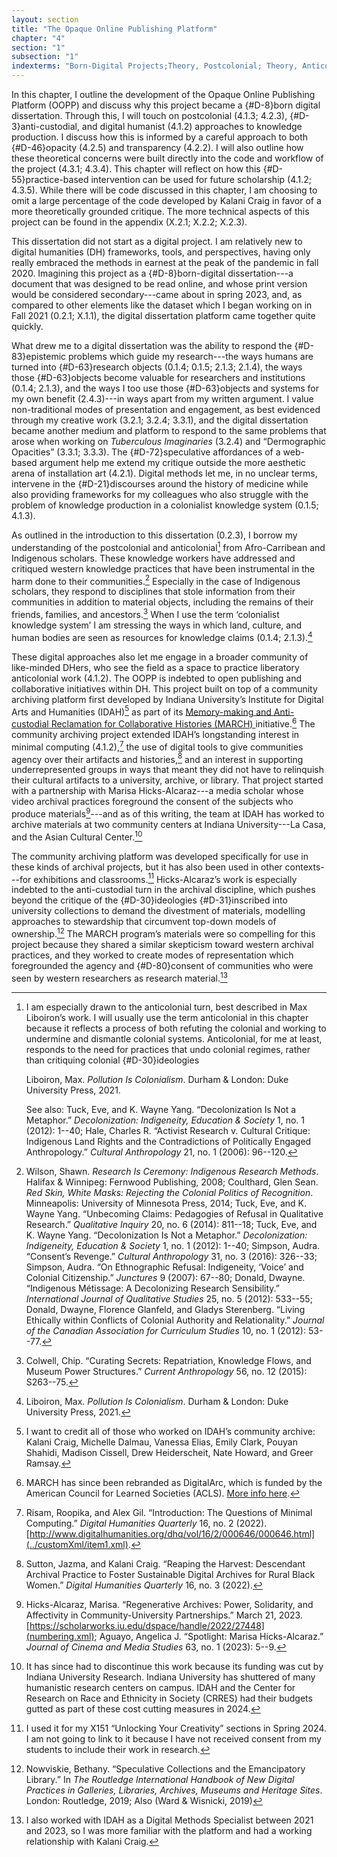 ```yaml
---
layout: section
title: "The Opaque Online Publishing Platform"
chapter: "4"
section: "1"
subsection: "1"
indexterms: "Born-Digital Projects;Theory, Postcolonial; Theory, Anticolonial;Institute for Digital Arts and Humanities;Archives, Community;Archives, Anti-Custodial"
---
```


In this chapter, I outline the development of the Opaque Online Publishing Platform (OOPP) and discuss why this project became a {#D-8}born digital</span> dissertation. Through this, I will touch on postcolonial (4.1.3; 4.2.3), {#D-3}anti-custodial</span>, and digital humanist (4.1.2) approaches to knowledge production. I discuss how this is informed by a careful approach to both {#D-46}opacity</span> (4.2.5) and transparency (4.2.2). I will also outline how these theoretical concerns were built directly into the code and workflow of the project (4.3.1; 4.3.4). This chapter will reflect on how this {#D-55}practice-based</span> intervention can be used for future scholarship (4.1.2; 4.3.5). While there will be code discussed in this chapter, I am choosing to omit a large percentage of the code developed by Kalani Craig in favor of a more theoretically grounded critique. The more technical aspects of this project can be found in the appendix (X.2.1; X.2.2; X.2.3).

This dissertation did not start as a digital project. I am relatively new to digital humanities (DH) frameworks, tools, and perspectives, having only really embraced the methods in earnest at the peak of the pandemic in fall 2020. Imagining this project as a {#D-8}born-digital</span> dissertation---a document that was designed to be read online, and whose print version would be considered secondary---came about in spring 2023, and, as compared to other elements like the dataset which I began working on in Fall 2021 (0.2.1; X.1.1), the digital dissertation platform came together quite quickly.

What drew me to a digital dissertation was the ability to respond the {#D-83}epistemic</span> problems which guide my research---the ways humans are turned into {#D-63}research objects</span> (0.1.4; 0.1.5; 2.1.3; 2.1.4), the ways those {#D-63}objects</span> become valuable for researchers and institutions (0.1.4; 2.1.3), and the ways I too use those {#D-63}objects</span> and systems for my own benefit (2.4.3)---in ways apart from my written argument. I value non-traditional modes of presentation and engagement, as best evidenced through my creative work (3.2.1; 3.2.4; 3.3.1), and the digital dissertation became another medium and platform to respond to the same problems that arose when working on *Tuberculous Imaginaries* (3.2.4) and “Dermographic Opacities” (3.3.1; 3.3.3). The {#D-72}speculative</span> affordances of a web-based argument help me extend my critique outside the more aesthetic arena of installation art (4.2.1). Digital methods let me, in no unclear terms, intervene in the {#D-21}discourses</span> around the history of medicine while also providing frameworks for my colleagues who also struggle with the problem of knowledge production in a colonialist knowledge system (0.1.5; 4.1.3).

As outlined in the introduction to this dissertation (0.2.3), I borrow my understanding of the postcolonial and anticolonial[^fn1] from Afro-Carribean and Indigenous scholars. These knowledge workers have addressed and critiqued western knowledge practices that have been instrumental in the harm done to their communities.[^fn2] Especially in the case of Indigenous scholars, they respond to disciplines that stole information from their communities in addition to material objects, including the remains of their friends, families, and ancestors.[^fn3] When I use the term ‘colonialist knowledge system’ I am stressing the ways in which land, culture, and human bodies are seen as resources for knowledge claims (0.1.4; 2.1.3).[^fn4]

These digital approaches also let me engage in a broader community of like-minded DHers, who see the field as a space to practice liberatory anticolonial work (4.1.2). The OOPP is indebted to open publishing and collaborative initiatives within DH. This project built on top of a community archiving platform first developed by Indiana University’s Institute for Digital Arts and Humanities (IDAH)[^fn5] as part of its [Memory-making and Anti-custodial Reclamation for Collaborative Histories (MARCH) ](https://idah.indiana.edu/project-support/march/index.html)initiative.[^fn6] The community archiving project extended IDAH’s longstanding interest in minimal computing (4.1.2),[^fn7] the use of digital tools to give communities agency over their artifacts and histories,[^fn8] and an interest in supporting underrepresented groups in ways that meant they did not have to relinquish their cultural artifacts to a university, archive, or library. That project started with a partnership with Marisa Hicks-Alcaraz---a media scholar whose video archival practices foreground the consent of the subjects who produce materials[^fn9]---and as of this writing, the team at IDAH has worked to archive materials at two community centers at Indiana University---La Casa, and the Asian Cultural Center.[^fn10]

The community archiving platform was developed specifically for use in these kinds of archival projects, but it has also been used in other contexts---for exhibitions and classrooms.[^fn11] Hicks-Alcaraz’s work is especially indebted to the anti-custodial turn in the archival discipline, which pushes beyond the critique of the {#D-30}ideologies</span> {#D-31}inscribed</span> into university collections to demand the divestment of materials, modelling approaches to stewardship that circumvent top-down models of ownership.[^fn12] The MARCH program’s materials were so compelling for this project because they shared a similar skepticism toward western archival practices, and they worked to create modes of representation which foregrounded the agency and {#D-80}consent</span> of communities who were seen by western researchers as research material.[^fn13] 

[^fn1]: I am especially drawn to the anticolonial turn, best described in Max Liboiron’s work. I will usually use the term anticolonial in this chapter because it reflects a process of both refuting the colonial and working to undermine and dismantle colonial systems. Anticolonial, for me at least, responds to the need for practices that undo colonial regimes, rather than critiquing colonial {#D-30}ideologies</span>
	
	Liboiron, Max. *Pollution Is Colonialism*. Durham & London: Duke University Press, 2021.
	
	See also: Tuck, Eve, and K. Wayne Yang. “Decolonization Is Not a Metaphor.” *Decolonization: Indigeneity, Education & Society* 1, no. 1 (2012): 1--40; Hale, Charles R. “Activist Research v. Cultural Critique: Indigenous Land Rights and the Contradictions of Politically Engaged Anthropology.” *Cultural Anthropology* 21, no. 1 (2006): 96--120.

[^fn2]: Wilson, Shawn. *Research Is Ceremony: Indigenous Research Methods*. Halifax & Winnipeg: Fernwood Publishing, 2008; Coulthard, Glen Sean. *Red Skin, White Masks: Rejecting the Colonial Politics of Recognition*. Minneapolis: University of Minnesota Press, 2014; Tuck, Eve, and K. Wayne Yang. “Unbecoming Claims: Pedagogies of Refusal in Qualitative Research.” *Qualitative Inquiry* 20, no. 6 (2014): 811--18; Tuck, Eve, and K. Wayne Yang. “Decolonization Is Not a Metaphor.” *Decolonization: Indigeneity, Education & Society* 1, no. 1 (2012): 1--40; Simpson, Audra. “Consent’s Revenge.” *Cultural Anthropology* 31, no. 3 (2016): 326--33; Simpson, Audra. “On Ethnographic Refusal: Indigeneity, ‘Voice’ and Colonial Citizenship.” *Junctures* 9 (2007): 67--80; Donald, Dwayne. “Indigenous Métissage: A Decolonizing Research Sensibility.” *International Journal of Qualitative Studies* 25, no. 5 (2012): 533--55; Donald, Dwayne, Florence Glanfeld, and Gladys Sterenberg. “Living Ethically within Conflicts of Colonial Authority and Relationality.” *Journal of the Canadian Association for Curriculum Studies* 10, no. 1 (2012): 53--77.

[^fn3]: Colwell, Chip. “Curating Secrets: Repatriation, Knowledge Flows, and Museum Power Structures.” *Current Anthropology* 56, no. 12 (2015): S263--75.

[^fn4]: Liboiron, Max. *Pollution Is Colonialism*. Durham & London: Duke University Press, 2021.

[^fn5]: I want to credit all of those who worked on IDAH’s community archive: Kalani Craig, Michelle Dalmau, Vanessa Elias, Emily Clark, Pouyan Shahidi, Madison Cissell, Drew Heiderscheit, Nate Howard, and Greer Ramsay.

[^fn6]: MARCH has since been rebranded as DigitalArc, which is funded by the American Council for Learned Societies (ACLS). [More info here](https://digitalarcplatform.github.io/).

[^fn7]: Risam, Roopika, and Alex Gil. “Introduction: The Questions of Minimal Computing.” *Digital Humanities Quarterly* 16, no. 2 (2022). [http://www.digitalhumanities.org/dhq/vol/16/2/000646/000646.html](../customXml/item1.xml).

[^fn8]: Sutton, Jazma, and Kalani Craig. “Reaping the Harvest: Descendant Archival Practice to Foster Sustainable Digital Archives for Rural Black Women.” *Digital Humanities Quarterly* 16, no. 3 (2022).

[^fn9]: Hicks-Alcaraz, Marisa. “Regenerative Archives: Power, Solidarity, and Affectivity in Community-University Partnerships.” March 21, 2023. [https://scholarworks.iu.edu/dspace/handle/2022/27448](numbering.xml); Aguayo, Angelica J. “Spotlight: Marisa Hicks-Alcaraz.” *Journal of Cinema and Media Studies* 63, no. 1 (2023): 5--9.

[^fn10]: It has since had to discontinue this work because its funding was cut by Indiana University Research. Indiana University has shuttered of many humanistic research centers on campus. IDAH and the Center for Research on Race and Ethnicity in Society (CRRES) had their budgets gutted as part of these cost cutting measures in 2024.

[^fn11]: I used it for my X151 “Unlocking Your Creativity” sections in Spring 2024. I am not going to link to it because I have not received consent from my students to include their work in research.

[^fn12]: Nowviskie, Bethany. “Speculative Collections and the Emancipatory Library.” In *The Routledge International Handbook of New Digital Practices in Galleries, Libraries, Archives, Museums and Heritage Sites*. London: Routledge, 2019; Also (Ward & Wisnicki, 2019)

[^fn13]: I also worked with IDAH as a Digital Methods Specialist between 2021 and 2023, so I was more familiar with the platform and had a working relationship with Kalani Craig.